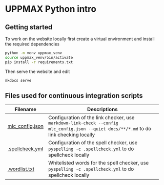 # UPPMAX Python intro

## Getting started

To work on the website locally first create a virtual environment and install
the required dependencies

``` bash
python -m venv uppmax_venv
source uppmax_venv/bin/activate
pip install -r requirements.txt
```

Then serve the website and edit

``` bash
mkdocs serve
```

## Files used for continuous integration scripts

Filename                           |Descriptions
-----------------------------------|------------------------------------------------------------------------------------------------------
[mlc_config.json](mlc_config.json) |Configuration of the link checker, use `markdown-link-check --config mlc_config.json --quiet docs/**/*.md` to do link checking locally
[.spellcheck.yml](.spellcheck.yml) |Configuration of the spell checker, use `pyspelling -c .spellcheck.yml` to do spellcheck locally
[.wordlist.txt](.wordlist.txt)     |Whitelisted words for the spell checker, use `pyspelling -c .spellcheck.yml` to do spellcheck locally
